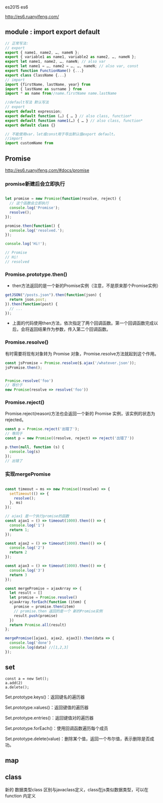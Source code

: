 es2015 es6

http://es6.ruanyifeng.com/

## module : import export default

```javascript
// 正常写法:
// export
export { name1, name2, …, nameN };
export { variable1 as name1, variable2 as name2, …, nameN };
export let name1, name2, …, nameN; // also var
export let name1 = …, name2 = …, …, nameN; // also var, const
export function FunctionName() {...}
export class ClassName {...}
// import
import {firstName, lastName, year} from 
import { lastName as surname } from
import * as name from//name.firstName name.lastName
```

```javascript
//default写法 默认写法
// export
export default expression;
export default function (…) { … } // also class, function*
export default function name1(…) { … } // also class, function*
export default class {}

// 不能使用var，let或const用于导出默认值export default。
//import
import customName from 
```




## **Promise** 


http://es6.ruanyifeng.com/#docs/promise

### promise新建后会立即执行

```js

let promise = new Promise(function(resolve, reject) {
  // 这个函数会立即执行
  console.log('Promise');
  resolve();
});

promise.then(function() {
  console.log('resolved.');
});

console.log('Hi!');

// Promise
// Hi!
// resolved

```


### Promise.prototype.then()

- then方法返回的是一个新的Promise实例（注意，不是原来那个Promise实例）

```js
getJSON("/posts.json").then(function(json) {
  return json.post;
}).then(function(post) {
  // ...
});
```

- 上面的代码使用then方法，依次指定了两个回调函数。第一个回调函数完成以后，会将返回结果作为参数，传入第二个回调函数。

### Promise.resolve()

有时需要将现有对象转为 Promise 对象，Promise.resolve方法就起到这个作用。

```js
const jsPromise = Promise.resolve($.ajax('/whatever.json'));
jsPromise.then();


Promise.resolve('foo')
// 等价于
new Promise(resolve => resolve('foo'))
```

### Promise.reject()

Promise.reject(reason)方法也会返回一个新的 Promise 实例，该实例的状态为rejected。

```js
const p = Promise.reject('出错了');
// 等同于
const p = new Promise((resolve, reject) => reject('出错了'))

p.then(null, function (s) {
  console.log(s)
});
// 出错了
```

### 实现mergePromise

```js

const timeout = ms => new Promise((resolve) => {
  setTimeout(() => {
    resolve();
  }, ms)
});

// ajax1 是一个执行promise的函数
const ajax1 = () => timeout(1000).then(() => {
  console.log('1')
  return 1;
});

const ajax2 = () => timeout(1000).then(() => {
  console.log('2')
  return 2
});

const ajax3 = () => timeout(1000).then(() => {
  console.log('3')
  return 3
});

const mergePromise = ajaxArray => {
  let result = []
  let promise = Promise.resolve()
  ajaxArray.forEach(function (item) {
    promise = promise.then(item)
    // promise.then 返回的是一个 新的Promise实例
    result.push(promise)
  })
  return Promise.all(result)
};

mergePromise([ajax1, ajax2, ajax3]).then(data => {
  console.log('done')
  console.log(data) //[1,2,3]
});
```

## set

```
const a = new Set();
a.add(2)
a.delete();
```


Set.prototype.keys()：返回键名的遍历器

Set.prototype.values()：返回键值的遍历器

Set.prototype.entries()：返回键值对的遍历器

Set.prototype.forEach()：使用回调函数遍历每个成员

Set.prototype.delete(value)：删除某个值，返回一个布尔值，表示删除是否成功。


## map




## class 

新的 数据类型class 区别与javaclass定义，class在js类似数据类型，可以在function 内定义